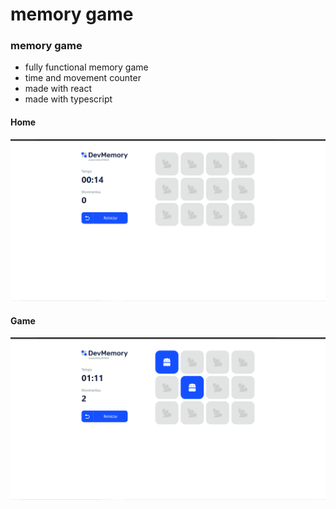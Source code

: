 # memory game

### memory game

- fully functional memory game
- time and movement counter
- made with react
- made with typescript

#### Home
![preview img](/preview.png)

#### Game
![preview img](/preview-play.png)
